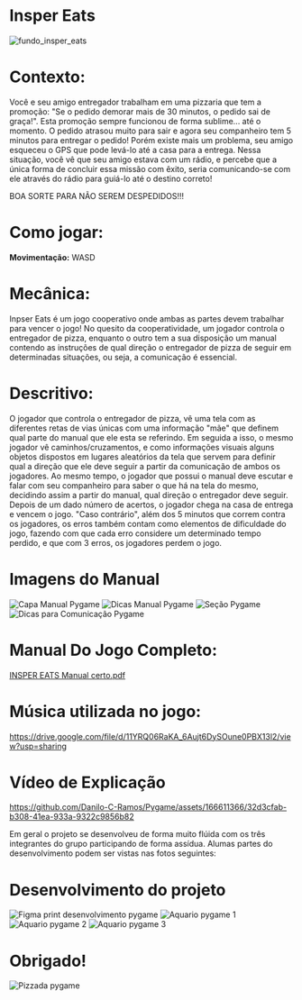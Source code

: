 # Insper Eats
![fundo_insper_eats](https://github.com/Danilo-C-Ramos/Pygame/assets/166611366/a181f801-549b-49c2-91d6-4fb1d1bf5036)

# **Contexto:**

Você e seu amigo entregador trabalham em uma pizzaria que tem a promoção: "Se o pedido demorar mais de 30 minutos, o pedido sai de graça!". Esta promoção sempre funcionou de forma sublime... até o momento. O pedido atrasou muito para sair e agora seu companheiro tem 5 minutos para entregar o pedido! Porém existe mais um problema, seu amigo esqueceu o GPS que pode levá-lo até a casa para a entrega. Nessa situação, você vê que seu amigo estava com um rádio, e percebe que a única forma de concluir essa missão com êxito, seria comunicando-se com ele através do rádio para guiá-lo até o destino correto! 

BOA SORTE PARA NÃO SEREM DESPEDIDOS!!!

# **Como jogar:**

**Movimentação:** WASD

# **Mecânica:**

Inpser Eats é um jogo cooperativo onde ambas as partes devem trabalhar para vencer o jogo! No quesito da cooperatividade, um jogador controla o entregador de pizza, enquanto o outro tem a sua disposição um manual contendo as instruções de qual direção o entregador de pizza de seguir em determinadas situações, ou seja, a comunicação é essencial.

# **Descritivo:**

O jogador que controla o entregador de pizza, vê uma tela com as diferentes retas de vias únicas com uma informação "mãe" que definem qual parte do manual que ele esta se referindo. Em seguida a isso, o mesmo jogador vê caminhos/cruzamentos, e como informações visuais alguns objetos dispostos em lugares aleatórios da tela que servem para definir qual a direção que ele deve seguir a partir da comunicação de ambos os jogadores. Ao mesmo tempo, o jogador que possui o manual deve escutar e falar com seu companheiro para saber o que há na tela do mesmo, decidindo assim a partir do manual, qual direção o entregador deve seguir. Depois de um dado número de acertos, o jogador chega na casa de entrega e vencem o jogo. "Caso contrário", além dos 5 minutos que correm contra os jogadores, os erros também contam como elementos de dificuldade do jogo, fazendo com que cada erro considere um determinado tempo perdido, e que com 3 erros, os jogadores perdem o jogo.

# **Imagens do Manual**
![Capa Manual Pygame](https://github.com/Danilo-C-Ramos/Pygame/assets/166611688/5a5d8765-e77e-4ca3-aa8f-fd993049d748)
![Dicas Manual Pygame](https://github.com/Danilo-C-Ramos/Pygame/assets/166611688/ba2f2a32-46f1-47a9-9648-29b56a6401d9)
![Seção Pygame](https://github.com/Danilo-C-Ramos/Pygame/assets/166611688/dfad4cea-212d-42f1-9109-c938540f39d2)
![Dicas para Comunicação Pygame](https://github.com/Danilo-C-Ramos/Pygame/assets/166611688/da6f473c-6a82-48a8-ab05-9d0b982dbd55)



# **Manual Do Jogo Completo:**
[INSPER EATS Manual certo.pdf](https://github.com/Danilo-C-Ramos/Pygame/files/15410153/INSPER.EATS.Manual.certo.pdf)

# **Música utilizada no jogo:**
https://drive.google.com/file/d/11YRQ06RaKA_6Aujt6DySOune0PBX13l2/view?usp=sharing

# **Vídeo de Explicação**
https://github.com/Danilo-C-Ramos/Pygame/assets/166611366/32d3cfab-b308-41ea-933a-9322c9856b82


Em geral o projeto se desenvolveu de forma muito flúida com os três integrantes do grupo participando de forma assídua. Alumas partes do desenvolvimento podem ser vistas nas fotos seguintes:

# **Desenvolvimento do projeto**
![Figma print desenvolvimento pygame](https://github.com/Danilo-C-Ramos/Pygame/assets/166611688/7cf82d99-a669-4b13-9889-c1c74b686ab4)
![Aquario pygame 1](https://github.com/Danilo-C-Ramos/Pygame/assets/166611688/2f5b3107-ea04-4ffa-a3a4-765ff2aeb54d)
![Aquario pygame 2](https://github.com/Danilo-C-Ramos/Pygame/assets/166611688/dcaeee7c-728c-4693-85e9-f7c8acd0edca)
![Aquario pygame 3](https://github.com/Danilo-C-Ramos/Pygame/assets/166611688/23494525-7b98-497d-b91c-64c5d401d4cc)


# Obrigado!

![Pizzada pygame](https://github.com/Danilo-C-Ramos/Pygame/assets/166611688/f6dd8b9f-cdb6-4c51-9144-ae38210eceaf)


